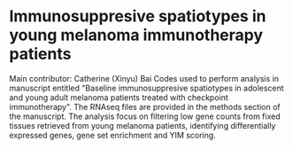 # Immunosuppresive spatiotypes in young melanoma immunotherapy patients
Main contributor: Catherine (Xinyu) Bai
Codes used to perform analysis in manuscript entitled "Baseline immunosuppresive spatiotypes in adolescent and young adult melanoma patients treated with checkpoint immunotherapy". The RNAseq files are provided in the methods section of the manuscript. The analysis focus on filtering low gene counts from fixed tissues retrieved from young melanoma patients, identifying differentially expressed genes, gene set enrichment and YIM scoring.
